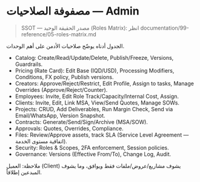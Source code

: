 # مصفوفة الصلاحيات — Admin

> SSOT — مصدر الحقيقة الوحيد (Roles Matrix): انظر documentation/99-reference/05-roles-matrix.md

الجدول أدناه يوضّح صلاحيات الأدمن على أهم الوحدات.

- Catalog: Create/Read/Update/Delete, Publish/Freeze, Versions, Guardrails.
- Pricing (Rate Card): Edit Base (IQD/USD), Processing Modifiers, Conditions, FX policy, Publish versions.
- Creators: Approve/Reject/Restrict, Edit Profile, Assign to tasks, Manage Overrides (Approve/Reject/Counter).
- Employees: Invite, Edit Role Track/Capacity/Internal Cost, Assign.
- Clients: Invite, Edit, Link MSA, View/Send Quotes, Manage SOWs.
- Projects: CRUD, Add Deliverables, Run Margin Check, Send via Email/WhatsApp, Version Snapshot.
- Contracts: Generate/Send/Sign/Archive (MSA/SOW).
- Approvals: Quotes, Overrides, Compliance.
- Files: Review/Approve assets, track SLA (Service Level Agreement — اتفاقية مستوى الخدمة).
- Security: Roles & Scopes, 2FA enforcement, Session policies.
- Governance: Versions (Effective From/To), Change Log, Audit.

ملاحظة: العميل (Client) يشوف مشاريع/عروض/ملفات فقط ويوافق، وما يشوف المبدعين إطلاقاً.
